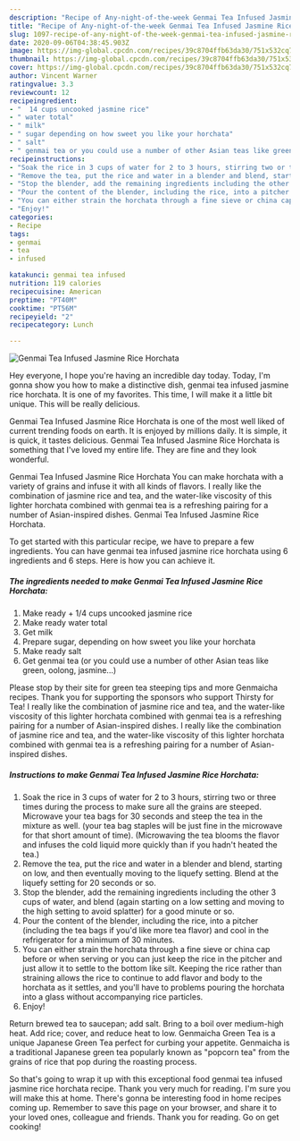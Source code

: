 ```yaml
---
description: "Recipe of Any-night-of-the-week Genmai Tea Infused Jasmine Rice Horchata"
title: "Recipe of Any-night-of-the-week Genmai Tea Infused Jasmine Rice Horchata"
slug: 1097-recipe-of-any-night-of-the-week-genmai-tea-infused-jasmine-rice-horchata
date: 2020-09-06T04:38:45.903Z
image: https://img-global.cpcdn.com/recipes/39c8704ffb63da30/751x532cq70/genmai-tea-infused-jasmine-rice-horchata-recipe-main-photo.jpg
thumbnail: https://img-global.cpcdn.com/recipes/39c8704ffb63da30/751x532cq70/genmai-tea-infused-jasmine-rice-horchata-recipe-main-photo.jpg
cover: https://img-global.cpcdn.com/recipes/39c8704ffb63da30/751x532cq70/genmai-tea-infused-jasmine-rice-horchata-recipe-main-photo.jpg
author: Vincent Warner
ratingvalue: 3.3
reviewcount: 12
recipeingredient:
- "  14 cups uncooked jasmine rice"
- " water total"
- " milk"
- " sugar depending on how sweet you like your horchata"
- " salt"
- " genmai tea or you could use a number of other Asian teas like green oolong jasmine"
recipeinstructions:
- "Soak the rice in 3 cups of water for 2 to 3 hours, stirring two or three times during the process to make sure all the grains are steeped. Microwave your tea bags for 30 seconds and steep the tea in the mixture as well. (your tea bag staples will be just fine in the microwave for that short amount of time). (Microwaving the tea blooms the flavor and infuses the cold liquid more quickly than if you hadn&#39;t heated the tea.)"
- "Remove the tea, put the rice and water in a blender and blend, starting on low, and then eventually moving to the liquefy setting. Blend at the liquefy setting for 20 seconds or so."
- "Stop the blender, add the remaining ingredients including the other 3 cups of water, and blend (again starting on a low setting and moving to the high setting to avoid splatter) for a good minute or so."
- "Pour the content of the blender, including the rice, into a pitcher (including the tea bags if you&#39;d like more tea flavor) and cool in the refrigerator for a minimum of 30 minutes."
- "You can either strain the horchata through a fine sieve or china cap before or when serving or you can just keep the rice in the pitcher and just allow it to settle to the bottom like silt. Keeping the rice rather than straining allows the rice to continue to add flavor and body to the horchata as it settles, and you&#39;ll have to problems pouring the horchata into a glass without accompanying rice particles."
- "Enjoy!"
categories:
- Recipe
tags:
- genmai
- tea
- infused

katakunci: genmai tea infused 
nutrition: 119 calories
recipecuisine: American
preptime: "PT40M"
cooktime: "PT56M"
recipeyield: "2"
recipecategory: Lunch

---
```



![Genmai Tea Infused Jasmine Rice Horchata](https://img-global.cpcdn.com/recipes/39c8704ffb63da30/751x532cq70/genmai-tea-infused-jasmine-rice-horchata-recipe-main-photo.jpg)

Hey everyone, I hope you're having an incredible day today. Today, I'm gonna show you how to make a distinctive dish, genmai tea infused jasmine rice horchata. It is one of my favorites. This time, I will make it a little bit unique. This will be really delicious.

Genmai Tea Infused Jasmine Rice Horchata is one of the most well liked of current trending foods on earth. It is enjoyed by millions daily. It is simple, it is quick, it tastes delicious. Genmai Tea Infused Jasmine Rice Horchata is something that I've loved my entire life. They are fine and they look wonderful.

Genmai Tea Infused Jasmine Rice Horchata You can make horchata with a variety of grains and infuse it with all kinds of flavors. I really like the combination of jasmine rice and tea, and the water-like viscosity of this lighter horchata combined with genmai tea is a refreshing pairing for a number of Asian-inspired dishes. Genmai Tea Infused Jasmine Rice Horchata.


To get started with this particular recipe, we have to prepare a few ingredients. You can have genmai tea infused jasmine rice horchata using 6 ingredients and 6 steps. Here is how you can achieve it.

<!--inarticleads1-->

##### The ingredients needed to make Genmai Tea Infused Jasmine Rice Horchata:

1. Make ready  + 1/4 cups uncooked jasmine rice
1. Make ready  water total
1. Get  milk
1. Prepare  sugar, depending on how sweet you like your horchata
1. Make ready  salt
1. Get  genmai tea (or you could use a number of other Asian teas like green, oolong, jasmine...)


Please stop by their site for green tea steeping tips and more Genmaicha recipes. Thank you for supporting the sponsors who support Thirsty for Tea! I really like the combination of jasmine rice and tea, and the water-like viscosity of this lighter horchata combined with genmai tea is a refreshing pairing for a number of Asian-inspired dishes. I really like the combination of jasmine rice and tea, and the water-like viscosity of this lighter horchata combined with genmai tea is a refreshing pairing for a number of Asian-inspired dishes. 

<!--inarticleads2-->

##### Instructions to make Genmai Tea Infused Jasmine Rice Horchata:

1. Soak the rice in 3 cups of water for 2 to 3 hours, stirring two or three times during the process to make sure all the grains are steeped. Microwave your tea bags for 30 seconds and steep the tea in the mixture as well. (your tea bag staples will be just fine in the microwave for that short amount of time). (Microwaving the tea blooms the flavor and infuses the cold liquid more quickly than if you hadn&#39;t heated the tea.)
1. Remove the tea, put the rice and water in a blender and blend, starting on low, and then eventually moving to the liquefy setting. Blend at the liquefy setting for 20 seconds or so.
1. Stop the blender, add the remaining ingredients including the other 3 cups of water, and blend (again starting on a low setting and moving to the high setting to avoid splatter) for a good minute or so.
1. Pour the content of the blender, including the rice, into a pitcher (including the tea bags if you&#39;d like more tea flavor) and cool in the refrigerator for a minimum of 30 minutes.
1. You can either strain the horchata through a fine sieve or china cap before or when serving or you can just keep the rice in the pitcher and just allow it to settle to the bottom like silt. Keeping the rice rather than straining allows the rice to continue to add flavor and body to the horchata as it settles, and you&#39;ll have to problems pouring the horchata into a glass without accompanying rice particles.
1. Enjoy!


Return brewed tea to saucepan; add salt. Bring to a boil over medium-high heat. Add rice; cover, and reduce heat to low. Genmaicha Green Tea is a unique Japanese Green Tea perfect for curbing your appetite. Genmaicha is a traditional Japanese green tea popularly known as &#34;popcorn tea&#34; from the grains of rice that pop during the roasting process. 

So that's going to wrap it up with this exceptional food genmai tea infused jasmine rice horchata recipe. Thank you very much for reading. I'm sure you will make this at home. There's gonna be interesting food in home recipes coming up. Remember to save this page on your browser, and share it to your loved ones, colleague and friends. Thank you for reading. Go on get cooking!
